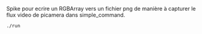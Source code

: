 Spike pour ecrire un RGBArray vers un fichier png de manière à capturer
le flux video de picamera dans simple_command.

```bash
./run
```